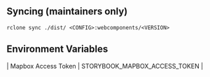 

## Syncing (maintainers only)

```
rclone sync ./dist/ <CONFIG>:webcomponents/<VERSION>
```


## Environment Variables 

| Mapbox Access Token | STORYBOOK_MAPBOX_ACCESS_TOKEN |
